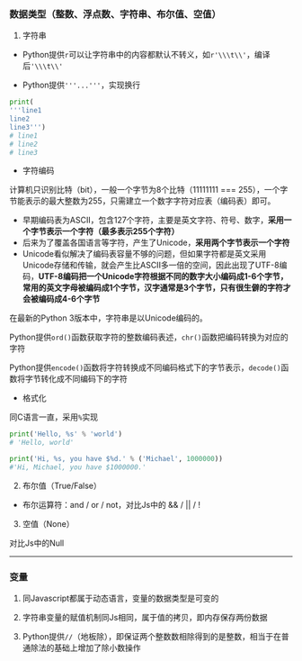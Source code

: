 ### 数据类型（整数、浮点数、字符串、布尔值、空值）

1. 字符串

* Python提供`r`可以让字符串中的内容都默认不转义，如`r'\\\t\\'`，编译后`'\\\t\\'`

* Python提供`'''...'''`，实现换行

```python
print(
'''line1
line2
line3''')
# line1
# line2
# line3
```

* 字符编码

计算机只识别比特（bit），一般一个字节为8个比特（11111111 === 255），一个字节能表示的最大整数为255，只需建立一个数字字符对应表（编码表）即可。

  * 早期编码表为ASCII，包含127个字符，主要是英文字符、符号、数字，**采用一个字节表示一个字符（最多表示255个字符）**
  * 后来为了覆盖各国语言等字符，产生了Unicode，**采用两个字节表示一个字符**
  * Unicode看似解决了编码表容量不够的问题，但如果字符都是英文采用Unicode存储和传输，就会产生比ASCII多一倍的空间，因此出现了UTF-8编码，**UTF-8编码把一个Unicode字符根据不同的数字大小编码成1-6个字节，常用的英文字母被编码成1个字节，汉字通常是3个字节，只有很生僻的字符才会被编码成4-6个字节**

在最新的Python 3版本中，字符串是以Unicode编码的。

Python提供`ord()`函数获取字符的整数编码表述，`chr()`函数把编码转换为对应的字符

Python提供`encode()`函数将字符转换成不同编码格式下的字节表示，`decode()`函数将字节转化成不同编码下的字符

* 格式化

同C语言一直，采用`%`实现

```python
print('Hello, %s' % 'world')
# 'Hello, world'

print('Hi, %s, you have $%d.' % ('Michael', 1000000))
#'Hi, Michael, you have $1000000.'
```

2. 布尔值（True/False）

* 布尔运算符：and / or / not，对比Js中的 && / || / !


3. 空值（None）

对比Js中的Null

---
### 变量

1. 同Javascript都属于动态语言，变量的数据类型是可变的

2. 字符串变量的赋值机制同Js相同，属于值的拷贝，即内存保存两份数据

3. Python提供`//`（地板除），即保证两个整数数相除得到的是整数，相当于在普通除法的基础上增加了除小数操作